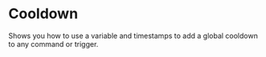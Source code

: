 # Cooldown

Shows you how to use a variable and timestamps to add a global cooldown to any command or trigger.